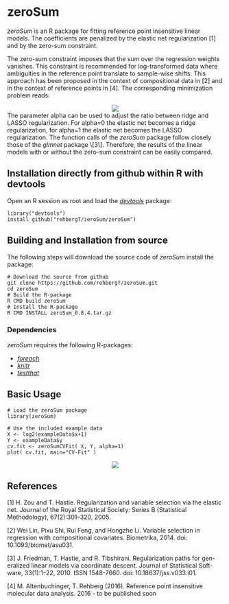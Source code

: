 zeroSum
===========
<em>zeroSum</em> is an R package for fitting reference point insensitive linear models. The coefficients are penalized by the elastic net regularization \[1\] and by the zero-sum constraint.

The zero-sum constraint imposes that the sum over the regression weights vanishes. This constraint is 
recommended for log-transformed data where ambiguities in the reference point translate to sample-wise 
shifts. This approach has been proposed in the context of compositional data in \[2\] and in the 
context of reference points in \[4\]. The corresponding minimization problem reads:
<center>
<img src="https://raw.github.com/rehbergT/zeroSum/master/costFunction.png"/>
</center>
The parameter alpha can be used to adjust the ratio between ridge and LASSO regularization. 
For alpha=0 the elastic net becomes
a ridge regularization, for alpha=1  the elastic net becomes
the LASSO regularization.
The function calls of the <em>zeroSum</em> package follow closely 
those of the <em>glmnet</em> package \[3\]. Therefore, the results of the linear models
with or without the zero-sum constraint can be easily compared.

Installation directly from github within R with devtools
--------------------------------------------------------

Open an R session as root and load the [<em>devtools</em>](https://cran.r-project.org/web/packages/devtools/index.html) package:

    library("devtools")
    install_github("rehbergT/zeroSum/zeroSum")

Building and Installation from source
-------------------------------------

The following steps will download the source code of <em>zeroSum</em> install the package:

    # Download the source from github
    git clone https://github.com/rehbergT/zeroSum.git
    cd zeroSum
    # Build the R-package
	R CMD build zeroSum
    # Install the R-package
    R CMD INSTALL zeroSum_0.8.4.tar.gz

### Dependencies

<em>zeroSum</em> requires the following R-packages:
  
  * [<em>foreach</em>](https://cran.r-project.org/web/packages/foreach/index.html)
  * [<em>knitr</em>](https://cran.r-project.org/web/packages/knitr/index.html)
  * [<em>testthat</em>](https://cran.r-project.org/web/packages/testthat/index.html)

Basic Usage
-------------
   
    # Load the zeroSum package
    library(zeroSum)

    # Use the included example data
    X <- log2(exampleData$x+1)
    Y <- exampleData$y
    cv.fit <- zeroSumCVFit( X, Y, alpha=1)
    plot( cv.fit, main="CV-Fit" )

<center>
<img src="https://raw.github.com/rehbergT/zeroSum/master/cvfit.png"/>
</center>

References
----------
\[1\] H. Zou and T. Hastie. Regularization and variable selection via the elastic
net. Journal of the Royal Statistical Society: Series B (Statistical Methodology), 67(2):301–320, 2005.

\[2\] Wei Lin, Pixu Shi, Rui Feng, and Hongzhe Li. Variable selection in regression with compositional covariates. Biometrika, 2014. doi: 10.1093/biomet/asu031.

\[3\] J. Friedman, T. Hastie, and R. Tibshirani. Regularization paths for gen-
eralized linear models via coordinate descent. Journal of Statistical Soft-
ware, 33(1):1–22, 2010. ISSN 1548-7660. doi: 10.18637/jss.v033.i01.

\[4\] M. Altenbuchinger, T. Rehberg (2016). Reference point insensitive molecular data analysis. 2016 - to be published soon

